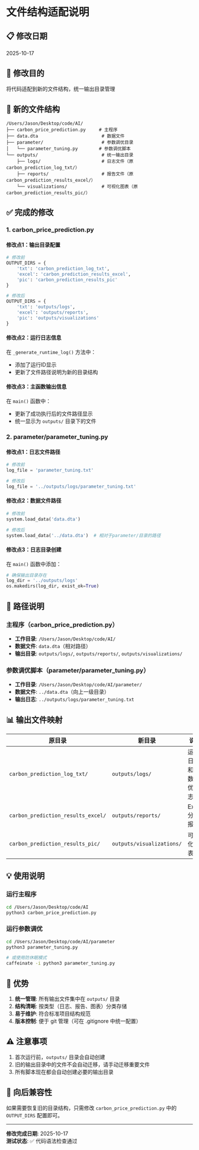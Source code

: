 # 文件结构适配说明

## 📋 修改日期
2025-10-17

## 🎯 修改目的
将代码适配到新的文件结构，统一输出目录管理

## 📁 新的文件结构

```
/Users/Jason/Desktop/code/AI/
├── carbon_price_prediction.py     # 主程序
├── data.dta                        # 数据文件
├── parameter/                      # 参数调优目录
│   └── parameter_tuning.py        # 参数调优脚本
└── outputs/                        # 统一输出目录
    ├── logs/                       # 日志文件（原 carbon_prediction_log_txt/）
    ├── reports/                    # 报告文件（原 carbon_prediction_results_excel/）
    └── visualizations/             # 可视化图表（原 carbon_prediction_results_pic/）
```

## ✅ 完成的修改

### 1. carbon_price_prediction.py

#### 修改点1：输出目录配置
```python
# 修改前
OUTPUT_DIRS = {
    'txt': 'carbon_prediction_log_txt',
    'excel': 'carbon_prediction_results_excel', 
    'pic': 'carbon_prediction_results_pic'
}

# 修改后
OUTPUT_DIRS = {
    'txt': 'outputs/logs',
    'excel': 'outputs/reports', 
    'pic': 'outputs/visualizations'
}
```

#### 修改点2：运行日志信息
在 `_generate_runtime_log()` 方法中：
- 添加了运行ID显示
- 更新了文件路径说明为新的目录结构

#### 修改点3：主函数输出信息
在 `main()` 函数中：
- 更新了成功执行后的文件路径显示
- 统一显示为 `outputs/` 目录下的文件

### 2. parameter/parameter_tuning.py

#### 修改点1：日志文件路径
```python
# 修改前
log_file = 'parameter_tuning.txt'

# 修改后
log_file = '../outputs/logs/parameter_tuning.txt'
```

#### 修改点2：数据文件路径
```python
# 修改前
system.load_data('data.dta')

# 修改后
system.load_data('../data.dta')  # 相对于parameter/目录的路径
```

#### 修改点3：日志目录创建
在 `main()` 函数中添加：
```python
# 确保输出目录存在
log_dir = '../outputs/logs'
os.makedirs(log_dir, exist_ok=True)
```

## 🔄 路径说明

### 主程序（carbon_price_prediction.py）
- **工作目录**: `/Users/Jason/Desktop/code/AI/`
- **数据文件**: `data.dta`（相对路径）
- **输出目录**: `outputs/logs/`, `outputs/reports/`, `outputs/visualizations/`

### 参数调优脚本（parameter/parameter_tuning.py）
- **工作目录**: `/Users/Jason/Desktop/code/AI/parameter/`
- **数据文件**: `../data.dta`（向上一级目录）
- **输出日志**: `../outputs/logs/parameter_tuning.txt`

## 📊 输出文件映射

| 原目录 | 新目录 | 说明 |
|--------|--------|------|
| `carbon_prediction_log_txt/` | `outputs/logs/` | 运行日志和参数调优日志 |
| `carbon_prediction_results_excel/` | `outputs/reports/` | Excel分析报告 |
| `carbon_prediction_results_pic/` | `outputs/visualizations/` | 可视化图表 |

## 💡 使用说明

### 运行主程序
```bash
cd /Users/Jason/Desktop/code/AI
python3 carbon_price_prediction.py
```

### 运行参数调优
```bash
cd /Users/Jason/Desktop/code/AI/parameter
python3 parameter_tuning.py

# 或使用防休眠模式
caffeinate -i python3 parameter_tuning.py
```

## 🎉 优势

1. **统一管理**: 所有输出文件集中在 `outputs/` 目录
2. **结构清晰**: 按类型（日志、报告、图表）分类存储
3. **易于维护**: 符合标准项目结构规范
4. **版本控制**: 便于 git 管理（可在 .gitignore 中统一配置）

## ⚠️ 注意事项

1. 首次运行前，`outputs/` 目录会自动创建
2. 旧的输出目录中的文件不会自动迁移，请手动迁移重要文件
3. 所有脚本现在都会自动创建必要的输出目录

## 🔧 向后兼容性

如果需要恢复旧的目录结构，只需修改 `carbon_price_prediction.py` 中的 `OUTPUT_DIRS` 配置即可。

---

**修改完成日期**: 2025-10-17  
**测试状态**: ✅ 代码语法检查通过
